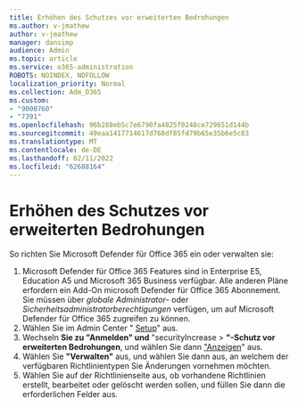 ```yaml
---
title: Erhöhen des Schutzes vor erweiterten Bedrohungen
ms.author: v-jmathew
author: v-jmathew
manager: dansimp
audience: Admin
ms.topic: article
ms.service: o365-administration
ROBOTS: NOINDEX, NOFOLLOW
localization_priority: Normal
ms.collection: Adm_O365
ms.custom:
- "9000760"
- "7391"
ms.openlocfilehash: 96b288eb5c7e6790fa4825f0248ce729651d144b
ms.sourcegitcommit: 49eaa1417714617d768df85fd79b65e35b6e5c83
ms.translationtype: MT
ms.contentlocale: de-DE
ms.lasthandoff: 02/11/2022
ms.locfileid: "62688164"
---
```

# <a name="increase-protection-from-advanced-threats"></a>Erhöhen des Schutzes vor erweiterten Bedrohungen

So richten Sie Microsoft Defender für Office 365 ein oder verwalten sie:

1. Microsoft Defender für Office 365 Features sind in Enterprise E5, Education A5 und Microsoft 365 Business verfügbar. Alle anderen Pläne erfordern ein Add-On microsoft Defender für Office 365 Abonnement. Sie müssen über *globale Administrator*- oder *Sicherheitsadministratorberechtigungen* verfügen, um auf Microsoft Defender für Office 365 zugreifen zu können.
2. Wählen Sie im Admin Center " [Setup](https://go.microsoft.com/fwlink/p/?linkid=2075721)" aus.
3. Wechseln **Sie zu "Anmelden" und** "securityIncrease > **"-Schutz vor erweiterten Bedrohungen**, und wählen Sie dann ["Anzeigen](https://go.microsoft.com/fwlink/?linkid=2109302)" aus.
4. Wählen Sie **"Verwalten"** aus, und wählen Sie dann aus, an welchem der verfügbaren Richtlinientypen Sie Änderungen vornehmen möchten.
5. Wählen Sie auf der Richtlinienseite aus, ob vorhandene Richtlinien erstellt, bearbeitet oder gelöscht werden sollen, und füllen Sie dann die erforderlichen Felder aus.

